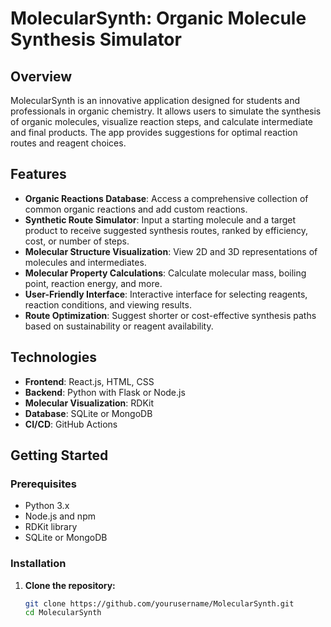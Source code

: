 # MolecularSynth: Organic Molecule Synthesis Simulator

## Overview

MolecularSynth is an innovative application designed for students and professionals in organic chemistry. It allows users to simulate the synthesis of organic molecules, visualize reaction steps, and calculate intermediate and final products. The app provides suggestions for optimal reaction routes and reagent choices.

## Features

- **Organic Reactions Database**: Access a comprehensive collection of common organic reactions and add custom reactions.
- **Synthetic Route Simulator**: Input a starting molecule and a target product to receive suggested synthesis routes, ranked by efficiency, cost, or number of steps.
- **Molecular Structure Visualization**: View 2D and 3D representations of molecules and intermediates.
- **Molecular Property Calculations**: Calculate molecular mass, boiling point, reaction energy, and more.
- **User-Friendly Interface**: Interactive interface for selecting reagents, reaction conditions, and viewing results.
- **Route Optimization**: Suggest shorter or cost-effective synthesis paths based on sustainability or reagent availability.

## Technologies

- **Frontend**: React.js, HTML, CSS
- **Backend**: Python with Flask or Node.js
- **Molecular Visualization**: RDKit
- **Database**: SQLite or MongoDB
- **CI/CD**: GitHub Actions

## Getting Started

### Prerequisites

- Python 3.x
- Node.js and npm
- RDKit library
- SQLite or MongoDB

### Installation

1. **Clone the repository:**

   ```bash
   git clone https://github.com/yourusername/MolecularSynth.git
   cd MolecularSynth


